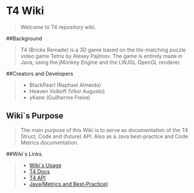 # T4 Wiki

>Welcome to T4 repository wiki.

##Background

>T4 (Bricks Remade) is a 3D game based on the tile-matching puzzle video game Tetris by Alexey Pajitnov. The game is entirely made in Java, using the jMonkey Engine and the LWJGL OpenGL renderer.

##Creators and Developers

>* BlackPearl          (Raphael Almeida)
>* Heaven Volkoff   (Vítor Augusto)
>* yKane                 (Guilherme Freire)

## Wiki`s Purpose

>The main purpose of this Wiki is to serve as documentation of the T4 Struct, Code and (future) API. Also as a Java best-practice and Code Metrics documentation. 

##Wiki`s Links

>* [Wiki`s Usage](Wiki%60s%20Usage)
>* [T4 Docs](T4%20Docs)
>* [T4 API](T4%20API)
>* [Java(Metrics and Best-Practice)](Java)
